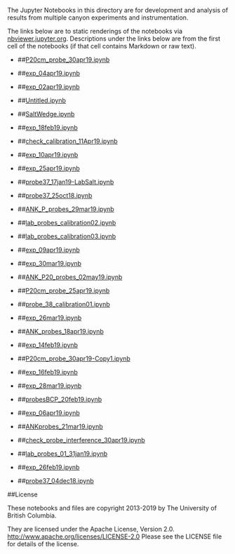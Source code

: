 The Jupyter Notebooks in this directory are for development and analysis of 
results from multiple canyon experiments and instrumentation.

The links below are to static renderings of the notebooks via
[nbviewer.jupyter.org](http://nbviewer.jupyter.org/).
Descriptions under the links below are from the first cell of the notebooks
(if that cell contains Markdown or raw text).

* ##[P20cm_probe_30apr19.ipynb](http://nbviewer.jupyter.org/urls/bitbucket.org/canyonsubc/multipleCanyons/raw/tip/lab/Conduino/Calibration/notebooks/P20cm_probe_30apr19.ipynb)  
    
* ##[exp_04apr19.ipynb](http://nbviewer.jupyter.org/urls/bitbucket.org/canyonsubc/multipleCanyons/raw/tip/lab/Conduino/Calibration/notebooks/exp_04apr19.ipynb)  
    
* ##[exp_02apr19.ipynb](http://nbviewer.jupyter.org/urls/bitbucket.org/canyonsubc/multipleCanyons/raw/tip/lab/Conduino/Calibration/notebooks/exp_02apr19.ipynb)  
    
* ##[Untitled.ipynb](http://nbviewer.jupyter.org/urls/bitbucket.org/canyonsubc/multipleCanyons/raw/tip/lab/Conduino/Calibration/notebooks/Untitled.ipynb)  
    
* ##[SaltWedge.ipynb](http://nbviewer.jupyter.org/urls/bitbucket.org/canyonsubc/multipleCanyons/raw/tip/lab/Conduino/Calibration/notebooks/SaltWedge.ipynb)  
    
* ##[exp_18feb19.ipynb](http://nbviewer.jupyter.org/urls/bitbucket.org/canyonsubc/multipleCanyons/raw/tip/lab/Conduino/Calibration/notebooks/exp_18feb19.ipynb)  
    
* ##[check_calibration_11Apr19.ipynb](http://nbviewer.jupyter.org/urls/bitbucket.org/canyonsubc/multipleCanyons/raw/tip/lab/Conduino/Calibration/notebooks/check_calibration_11Apr19.ipynb)  
    
* ##[exp_10apr19.ipynb](http://nbviewer.jupyter.org/urls/bitbucket.org/canyonsubc/multipleCanyons/raw/tip/lab/Conduino/Calibration/notebooks/exp_10apr19.ipynb)  
    
* ##[exp_25apr19.ipynb](http://nbviewer.jupyter.org/urls/bitbucket.org/canyonsubc/multipleCanyons/raw/tip/lab/Conduino/Calibration/notebooks/exp_25apr19.ipynb)  
    
* ##[probe37_17jan19-LabSalt.ipynb](http://nbviewer.jupyter.org/urls/bitbucket.org/canyonsubc/multipleCanyons/raw/tip/lab/Conduino/Calibration/notebooks/probe37_17jan19-LabSalt.ipynb)  
    
* ##[probe37_25oct18.ipynb](http://nbviewer.jupyter.org/urls/bitbucket.org/canyonsubc/multipleCanyons/raw/tip/lab/Conduino/Calibration/notebooks/probe37_25oct18.ipynb)  
    
* ##[ANK_P_probes_29mar19.ipynb](http://nbviewer.jupyter.org/urls/bitbucket.org/canyonsubc/multipleCanyons/raw/tip/lab/Conduino/Calibration/notebooks/ANK_P_probes_29mar19.ipynb)  
    
* ##[lab_probes_calibration02.ipynb](http://nbviewer.jupyter.org/urls/bitbucket.org/canyonsubc/multipleCanyons/raw/tip/lab/Conduino/Calibration/notebooks/lab_probes_calibration02.ipynb)  
    
* ##[lab_probes_calibration03.ipynb](http://nbviewer.jupyter.org/urls/bitbucket.org/canyonsubc/multipleCanyons/raw/tip/lab/Conduino/Calibration/notebooks/lab_probes_calibration03.ipynb)  
    
* ##[exp_09apr19.ipynb](http://nbviewer.jupyter.org/urls/bitbucket.org/canyonsubc/multipleCanyons/raw/tip/lab/Conduino/Calibration/notebooks/exp_09apr19.ipynb)  
    
* ##[exp_30mar19.ipynb](http://nbviewer.jupyter.org/urls/bitbucket.org/canyonsubc/multipleCanyons/raw/tip/lab/Conduino/Calibration/notebooks/exp_30mar19.ipynb)  
    
* ##[ANK_P20_probes_02may19.ipynb](http://nbviewer.jupyter.org/urls/bitbucket.org/canyonsubc/multipleCanyons/raw/tip/lab/Conduino/Calibration/notebooks/ANK_P20_probes_02may19.ipynb)  
    
* ##[P20cm_probe_25apr19.ipynb](http://nbviewer.jupyter.org/urls/bitbucket.org/canyonsubc/multipleCanyons/raw/tip/lab/Conduino/Calibration/notebooks/P20cm_probe_25apr19.ipynb)  
    
* ##[probe_38_calibration01.ipynb](http://nbviewer.jupyter.org/urls/bitbucket.org/canyonsubc/multipleCanyons/raw/tip/lab/Conduino/Calibration/notebooks/probe_38_calibration01.ipynb)  
    
* ##[exp_26mar19.ipynb](http://nbviewer.jupyter.org/urls/bitbucket.org/canyonsubc/multipleCanyons/raw/tip/lab/Conduino/Calibration/notebooks/exp_26mar19.ipynb)  
    
* ##[ANK_probes_18apr19.ipynb](http://nbviewer.jupyter.org/urls/bitbucket.org/canyonsubc/multipleCanyons/raw/tip/lab/Conduino/Calibration/notebooks/ANK_probes_18apr19.ipynb)  
    
* ##[exp_14feb19.ipynb](http://nbviewer.jupyter.org/urls/bitbucket.org/canyonsubc/multipleCanyons/raw/tip/lab/Conduino/Calibration/notebooks/exp_14feb19.ipynb)  
    
* ##[P20cm_probe_30apr19-Copy1.ipynb](http://nbviewer.jupyter.org/urls/bitbucket.org/canyonsubc/multipleCanyons/raw/tip/lab/Conduino/Calibration/notebooks/P20cm_probe_30apr19-Copy1.ipynb)  
    
* ##[exp_16feb19.ipynb](http://nbviewer.jupyter.org/urls/bitbucket.org/canyonsubc/multipleCanyons/raw/tip/lab/Conduino/Calibration/notebooks/exp_16feb19.ipynb)  
    
* ##[exp_28mar19.ipynb](http://nbviewer.jupyter.org/urls/bitbucket.org/canyonsubc/multipleCanyons/raw/tip/lab/Conduino/Calibration/notebooks/exp_28mar19.ipynb)  
    
* ##[probesBCP_20feb19.ipynb](http://nbviewer.jupyter.org/urls/bitbucket.org/canyonsubc/multipleCanyons/raw/tip/lab/Conduino/Calibration/notebooks/probesBCP_20feb19.ipynb)  
    
* ##[exp_06apr19.ipynb](http://nbviewer.jupyter.org/urls/bitbucket.org/canyonsubc/multipleCanyons/raw/tip/lab/Conduino/Calibration/notebooks/exp_06apr19.ipynb)  
    
* ##[ANKprobes_21mar19.ipynb](http://nbviewer.jupyter.org/urls/bitbucket.org/canyonsubc/multipleCanyons/raw/tip/lab/Conduino/Calibration/notebooks/ANKprobes_21mar19.ipynb)  
    
* ##[check_probe_interference_30apr19.ipynb](http://nbviewer.jupyter.org/urls/bitbucket.org/canyonsubc/multipleCanyons/raw/tip/lab/Conduino/Calibration/notebooks/check_probe_interference_30apr19.ipynb)  
    
* ##[lab_probes_01_31jan19.ipynb](http://nbviewer.jupyter.org/urls/bitbucket.org/canyonsubc/multipleCanyons/raw/tip/lab/Conduino/Calibration/notebooks/lab_probes_01_31jan19.ipynb)  
    
* ##[exp_26feb19.ipynb](http://nbviewer.jupyter.org/urls/bitbucket.org/canyonsubc/multipleCanyons/raw/tip/lab/Conduino/Calibration/notebooks/exp_26feb19.ipynb)  
    
* ##[probe37_04dec18.ipynb](http://nbviewer.jupyter.org/urls/bitbucket.org/canyonsubc/multipleCanyons/raw/tip/lab/Conduino/Calibration/notebooks/probe37_04dec18.ipynb)  
    

##License

These notebooks and files are copyright 2013-2019
by The University of British Columbia.

They are licensed under the Apache License, Version 2.0.
http://www.apache.org/licenses/LICENSE-2.0
Please see the LICENSE file for details of the license.
